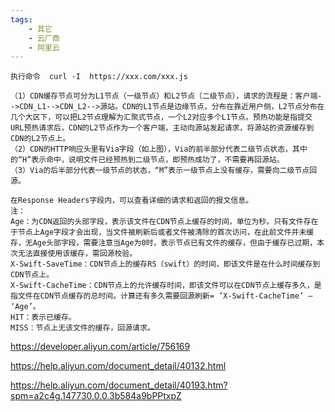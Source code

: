 ```yaml
---
tags:
    - 其它
    - 云厂商
    - 阿里云
---
```


```
执行命令  curl -I  https://xxx.com/xxx.js

（1）CDN缓存节点可分为L1节点（一级节点）和L2节点（二级节点），请求的流程是：客户端-->CDN_L1-->CDN_L2-->源站。CDN的L1节点是边缘节点，分布在靠近用户侧，L2节点分布在几个大区下，可以把L2节点理解为汇聚式节点，一个L2对应多个L1节点。预热功能是指提交URL预热请求后，CDN的L2节点作为一个客户端，主动向源站发起请求，将源站的资源缓存到CDN的L2节点上。
（2）CDN的HTTP响应头里有Via字段（如上图），Via的前半部分代表二级节点状态，其中的“H”表示命中，说明文件已经预热到二级节点，即预热成功了，不需要再回源站。
（3）Via的后半部分代表一级节点的状态，“M”表示一级节点上没有缓存，需要向二级节点回源。

在Response Headers字段内，可以查看详细的请求和返回的报文信息。
注：
Age：为CDN返回的头部字段，表示该文件在CDN节点上缓存的时间，单位为秒。只有文件存在于节点上Age字段才会出现，当文件被刷新后或者文件被清除的首次访问，在此前文件并未缓存，无Age头部字段，需要注意当Age为0时，表示节点已有文件的缓存，但由于缓存已过期，本次无法直接使用该缓存，需回源校验。
X-Swift-SaveTime：CDN节点上的缓存RS（swift）的时间，即该文件是在什么时间缓存到CDN节点上。
X-Swift-CacheTime：CDN节点上的允许缓存时间，即该文件可以在CDN节点上缓存多久，是指文件在CDN节点缓存的总时间。计算还有多久需要回源刷新= ’X-Swift-CacheTime’ – ‘Age’。
HIT：表示已缓存。
MISS：节点上无该文件的缓存，回源请求。
```





https://developer.aliyun.com/article/756169

https://help.aliyun.com/document_detail/40132.html

https://help.aliyun.com/document_detail/40193.htm?spm=a2c4g.147730.0.0.3b584a9bPPtxpZ